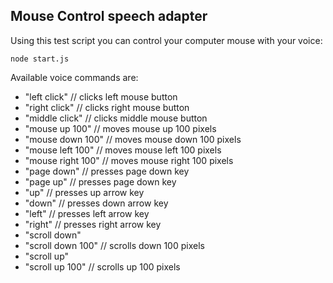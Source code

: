 ## Mouse Control speech adapter

Using this test script you can control your computer mouse with your voice:

```
node start.js
```

Available voice commands are:

- "left click" // clicks left mouse button
- "right click" // clicks right mouse button
- "middle click" // clicks middle mouse button
- "mouse up 100" // moves mouse up 100 pixels
- "mouse down 100" // moves mouse down 100 pixels
- "mouse left 100" // moves mouse left 100 pixels
- "mouse right 100" // moves mouse right 100 pixels
- "page down" // presses page down key
- "page up" // presses page down key
- "up" // presses up arrow key
- "down" // presses down arrow key
- "left" // presses left arrow key
- "right" // presses right arrow key
- "scroll down"
- "scroll down 100" // scrolls down 100 pixels
- "scroll up"
- "scroll up 100" // scrolls up 100 pixels

